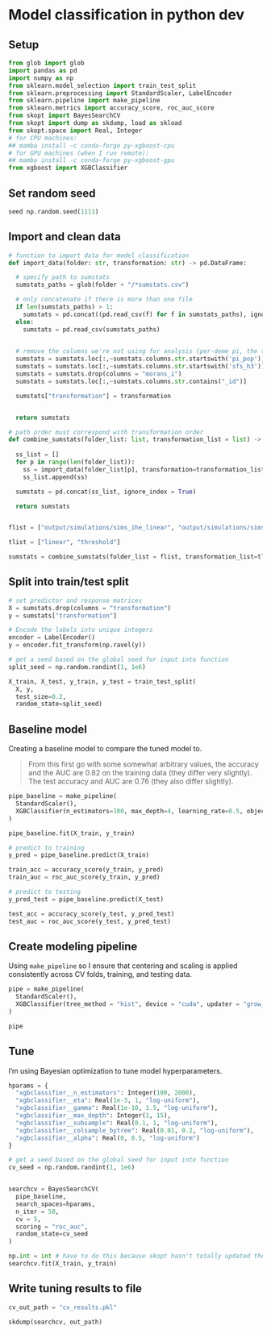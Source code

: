# Model classification in python dev


## Setup

``` python
from glob import glob
import pandas as pd
import numpy as np
from sklearn.model_selection import train_test_split
from sklearn.preprocessing import StandardScaler, LabelEncoder
from sklearn.pipeline import make_pipeline
from sklearn.metrics import accuracy_score, roc_auc_score
from skopt import BayesSearchCV
from skopt import dump as skdump, load as skload
from skopt.space import Real, Integer
# for CPU machines:
## mamba install -c conda-forge py-xgboost-cpu
# for GPU machines (when I run remote):
## mamba install -c conda-forge py-xgboost-gpu
from xgboost import XGBClassifier
```

## Set random seed

``` python
seed np.random.seed(1111)
```

## Import and clean data

``` python
# function to import data for model classification
def import_data(folder: str, transformation: str) -> pd.DataFrame:

  # specify path to sumstats
  sumstats_paths = glob(folder + "/*sumstats.csv")

  # only concatenate if there is more than one file
  if len(sumstats_paths) > 1:
    sumstats = pd.concat((pd.read_csv(f) for f in sumstats_paths), ignore_index=True)
  else:
    sumstats = pd.read_csv(sumstats_paths)
  

  # remove the columns we're not using for analysis (per-deme pi, the third hill number, morans I, IDs)
  sumstats = sumstats.loc[:,~sumstats.columns.str.startswith('pi_pop')]
  sumstats = sumstats.loc[:,~sumstats.columns.str.startswith('sfs_h3')]
  sumstats = sumstats.drop(columns = "morans_i")
  sumstats = sumstats.loc[:,~sumstats.columns.str.contains("_id")]

  sumstats["transformation"] = transformation


  return sumstats

# path order must correspond with transformation order
def combine_sumstats(folder_list: list, transformation_list = list) -> pd.DataFrame:
  
  ss_list = []
  for p in range(len(folder_list)):
    ss = import_data(folder_list[p], transformation=transformation_list[p])
    ss_list.append(ss)

  sumstats = pd.concat(ss_list, ignore_index = True)

  return sumstats


flist = ["output/simulations/sims_ihe_linear", "output/simulations/sims_ihe_hinge"]

tlist = ["linear", "threshold"]

sumstats = combine_sumstats(folder_list = flist, transformation_list=tlist)
```

## Split into train/test split

``` python
# set predictor and response matrices
X = sumstats.drop(columns = "transformation")
y = sumstats["transformation"]

# Encode the labels into unique integers
encoder = LabelEncoder()
y = encoder.fit_transform(np.ravel(y))

# get a seed based on the global seed for input into function
split_seed = np.random.randint(1, 1e6)

X_train, X_test, y_train, y_test = train_test_split(
  X, y, 
  test_size=0.2, 
  random_state=split_seed)
```

## Baseline model

Creating a baseline model to compare the tuned model to.

> From this first go with some somewhat arbitrary values, the accuracy
> and the AUC are 0.82 on the training data (they differ very slightly).
> The test accuracy and AUC are 0.76 (they also differ slightly).

``` python
pipe_baseline = make_pipeline(
  StandardScaler(),
  XGBClassifier(n_estimators=100, max_depth=4, learning_rate=0.5, objective='binary:logistic')
)

pipe_baseline.fit(X_train, y_train)

# predict to training
y_pred = pipe_baseline.predict(X_train)

train_acc = accuracy_score(y_train, y_pred)
train_auc = roc_auc_score(y_train, y_pred)

# predict to testing
y_pred_test = pipe_baseline.predict(X_test)

test_acc = accuracy_score(y_test, y_pred_test)
test_auc = roc_auc_score(y_test, y_pred_test)
```

## Create modeling pipeline

Using `make_pipeline` so I ensure that centering and scaling is applied
consistently across CV folds, training, and testing data.

``` python
pipe = make_pipeline(
  StandardScaler(),
  XGBClassifier(tree_method = "hist", device = "cuda", updater = "grow_gpu_hist", eval_metric = "auc")
)

pipe
```

## Tune

I’m using Bayesian optimization to tune model hyperparameters.

``` python
hparams = {
  "xgbclassifier__n_estimators": Integer(100, 2000),
  "xgbclassifier__eta": Real(1e-3, 1, "log-uniform"),
  "xgbclassifier__gamma": Real(1e-10, 1.5, "log-uniform"),
  "xgbclassifier__max_depth": Integer(1, 15),
  "xgbclassifier__subsample": Real(0.1, 1, "log-uniform"),
  "xgbclassifier__colsample_bytree": Real(0.01, 0.2, "log-uniform"),
  "xgbclassifier__alpha": Real(0, 0.5, "log-uniform")
}
```

``` python
# get a seed based on the global seed for input into function
cv_seed = np.random.randint(1, 1e6)


searchcv = BayesSearchCV(
  pipe_baseline,
  search_spaces=hparams,
  n_iter = 50,
  cv = 5,
  scoring = "roc_auc",
  random_state=cv_seed
)

np.int = int # have to do this because skopt hasn't totally updated their use of np.int vs int
searchcv.fit(X_train, y_train)
```

## Write tuning results to file

``` python
cv_out_path = "cv_results.pkl"

skdump(searchcv, out_path)
```
